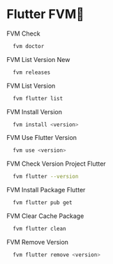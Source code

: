 # Flutter FVM👋

FVM Check

```bash
  fvm doctor
```

FVM List Version New

```bash
  fvm releases
```

FVM List Version

```bash
  fvm flutter list
```

FVM Install Version

```bash
  fvm install <version>
```

FVM Use Flutter Version

```bash
  fvm use <version>
```

FVM Check Version Project Flutter

```bash
  fvm flutter --version
```

FVM Install Package Flutter

```bash
  fvm flutter pub get
```

FVM Clear Cache Package

```bash
  fvm flutter clean
```

FVM Remove Version

```bash
  fvm flutter remove <version>
```
